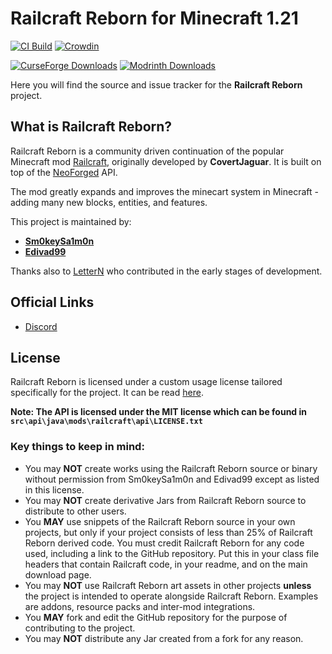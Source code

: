 # Railcraft Reborn for Minecraft 1.21

[![CI Build](https://github.com/railcraft-reborn/railcraft/actions/workflows/build.yml/badge.svg)](https://github.com/railcraft-reborn/railcraft/actions/workflows/build.yml)
[![Crowdin](https://badges.crowdin.net/railcraft-reborn/localized.svg)](https://crowdin.com/project/railcraft-reborn)

[![CurseForge Downloads](http://cf.way2muchnoise.eu/full_901491_downloads.svg)](https://www.curseforge.com/minecraft/mc-mods/railcraft-reborn)
[![Modrinth Downloads](https://img.shields.io/modrinth/dt/rO6kKst6?label=Modrinth%20Downloads)](https://modrinth.com/mod/railcraft-reborn)

Here you will find the source and issue tracker for the **Railcraft Reborn** project.

## What is Railcraft Reborn?

Railcraft Reborn is a community driven continuation of the popular Minecraft mod
[Railcraft](https://github.com/Railcraft/Railcraft), originally developed by **CovertJaguar**.
It is built on top of the [NeoForged](https://github.com/neoforged) API.

The mod greatly expands and improves the minecart system in Minecraft - adding many new blocks,
entities, and features.

This project is maintained by:
- [**Sm0keySa1m0n**](https://github.com/Sm0keySa1m0n)
- [**Edivad99**](https://github.com/Edivad99)

Thanks also to [LetterN](https://github.com/LetterN) who contributed in the early stages of development.

## Official Links

* [Discord](https://discord.gg/VyaUt2r)

## License

Railcraft Reborn is licensed under a custom usage license tailored specifically for the project. It 
can be read [here](https://github.com/railcraft-reborn/railcraft/blob/1.20.x/LICENSE.md).

**Note: The API is licensed under the MIT license which can be found
in `src\api\java\mods\railcraft\api\LICENSE.txt`**

### Key things to keep in mind:

- You may **NOT** create works using the Railcraft Reborn source or binary without 
  permission from Sm0keySa1m0n and Edivad99 except as listed in this license.
- You may **NOT** create derivative Jars from Railcraft Reborn source to distribute to other users.
- You **MAY** use snippets of the Railcraft Reborn source in your own projects, but
  only if your project consists of less than 25% of Railcraft Reborn derived code.
  You must credit Railcraft Reborn for any code used, including a link to the 
  GitHub repository. Put this in your class file headers that contain Railcraft code, in your 
  readme, and on the main download page.
- You may **NOT** use Railcraft Reborn art assets in other projects **unless** the project is 
  intended to operate alongside Railcraft Reborn.
  Examples are addons, resource packs and inter-mod integrations.
- You **MAY** fork and edit the GitHub repository for the purpose of contributing to the project.
- You may **NOT** distribute any Jar created from a fork for any reason.
